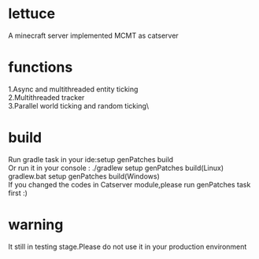 # lettuce
A minecraft server implemented MCMT as catserver
# functions
1.Async and multithreaded entity ticking\
2.Multithreaded tracker\
3.Parallel world ticking and random ticking\
# build
Run gradle task in your ide:setup genPatches build\
Or run it in your console : ./gradlew setup genPatches build(Linux)
gradlew.bat setup genPatches build(Windows)\
If you changed the codes in Catserver module,please run genPatches task first :)
# warning
It still in testing stage.Please do not use it in your production environment
